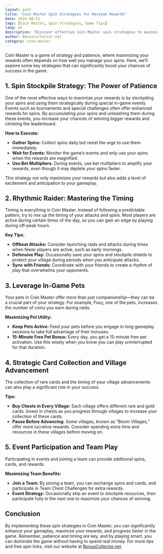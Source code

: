 ```yaml
---
layout: post
title: "Coin Master Spin Strategies for Maximum Rewards"
date: 2024-08-11
tags: [Coin Master, Spin Strategies, Game Tips]
lang: en
description: "Discover effective Coin Master spin strategies to maximize your rewards and dominate the game. Learn tips to stockpile spins, time your attacks, and optimize your gameplay."
author: BonusCollector.net
category: coin-master
---
```


Coin Master is a game of strategy and patience, where maximizing your rewards often depends on how well you manage your spins. Here, we’ll explore some key strategies that can significantly boost your chances of success in the game.

## 1. **Spin Stockpile Strategy: The Power of Patience**

One of the most effective ways to maximize your rewards is by stockpiling your spins and using them strategically during special in-game events. Events such as tournaments and special challenges often offer enhanced rewards for spins. By accumulating your spins and unleashing them during these events, you increase your chances of winning bigger rewards and climbing the leaderboard.

**How to Execute:**
- **Gather Spins:** Collect spins daily but resist the urge to use them immediately.
- **Wait for Events:** Monitor the game’s events and only use your spins when the rewards are magnified.
- **Use Bet Multipliers:** During events, use bet multipliers to amplify your rewards, even though it may deplete your spins faster.

This strategy not only maximizes your rewards but also adds a level of excitement and anticipation to your gameplay.

## 2. **Rhythmic Raider: Mastering the Timing**

Timing is everything in Coin Master. Instead of following a predictable pattern, try to mix up the timing of your attacks and spins. Most players are active during certain times of the day, so you can gain an edge by playing during off-peak hours.

**Key Tips:**
- **Offbeat Attacks:** Consider launching raids and attacks during times when fewer players are active, such as early mornings.
- **Defensive Play:** Occasionally save your spins and stockpile shields to protect your village during periods when you anticipate attacks.
- **Sync with Friends:** Coordinate with your friends to create a rhythm of play that overwhelms your opponents.

## 3. **Leverage In-Game Pets**

Your pets in Coin Master offer more than just companionship—they can be a crucial part of your strategy. For example, Foxy, one of the pets, increases the number of coins you earn during raids.

**Maximizing Pet Utility:**
- **Keep Pets Active:** Feed your pets before you engage in long gameplay sessions to take full advantage of their bonuses.
- **15-Minute Free Pet Bonus:** Every day, you get a 15-minute free pet activation. Use this wisely when you know you can play uninterrupted for that duration.

## 4. **Strategic Card Collection and Village Advancement**

The collection of rare cards and the timing of your village advancements can also play a significant role in your success.

**Tips:**
- **Buy Chests in Every Village:** Each village offers different rare and gold cards. Invest in chests as you progress through villages to increase your collection of these cards.
- **Pause Before Advancing:** Some villages, known as “Boom Villages,” offer more lucrative rewards. Consider spending extra time and resources in these villages before moving on.

## 5. **Event Participation and Team Play**

Participating in events and joining a team can provide additional spins, cards, and rewards.

**Maximizing Team Benefits:**
- **Join a Team:** By joining a team, you can exchange spins and cards, and participate in Team Chest Challenges for extra rewards.
- **Event Strategy:** Occasionally skip an event to stockpile resources, then participate fully in the next one to maximize your chances of winning.

## Conclusion

By implementing these spin strategies in Coin Master, you can significantly enhance your gameplay, maximize your rewards, and progress faster in the game. Remember, patience and timing are key, and by playing smart, you can dominate the game without having to spend real money. For more tips and free spin links, visit our website at [BonusCollector.net](https://bonuscollector.net/coin-master-free-spins/).